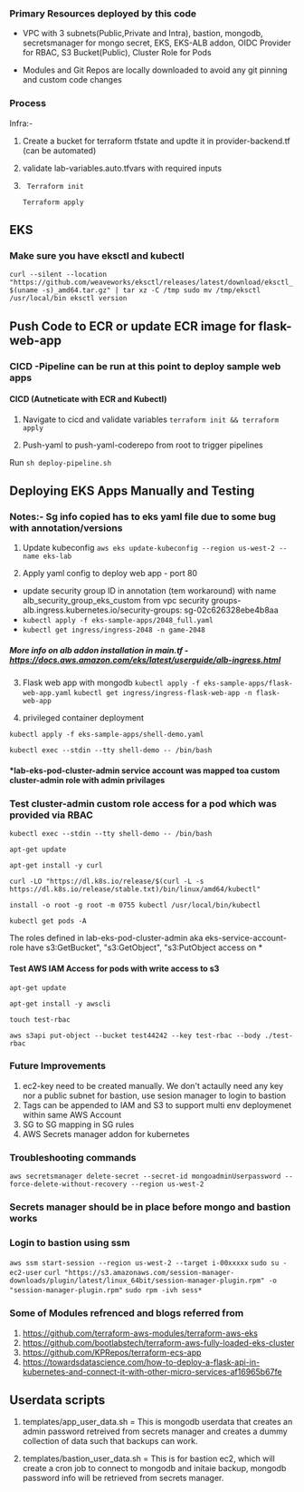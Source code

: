 
### Primary Resources deployed by this code
* VPC with 3 subnets(Public,Private and Intra), bastion, mongodb, secretsmanager for mongo secret, EKS, EKS-ALB addon, OIDC Provider for RBAC, S3 Bucket(Public), Cluster Role for Pods

* Modules and Git Repos are locally downloaded to avoid any git pinning and custom code changes
 
### Process 

Infra:- 

1) Create a bucket for terraform tfstate and updte it in provider-backend.tf (can be automated)
2) validate lab-variables.auto.tfvars with required inputs
3) ` Terraform init`
   
    `Terraform apply`

## EKS

### Make sure you have eksctl and kubectl 
`curl --silent --location "https://github.com/weaveworks/eksctl/releases/latest/download/eksctl_$(uname -s)_amd64.tar.gz" | tar xz -C /tmp
sudo mv /tmp/eksctl /usr/local/bin
eksctl version`


## Push Code to ECR or update ECR image for flask-web-app

### CICD -Pipeline can be run at this point to deploy sample web apps 

#### CICD (Autneticate with ECR and Kubectl)


1) Navigate to cicd and validate variables
`terraform init && terraform apply`

2) Push-yaml to push-yaml-coderepo from root  to trigger pipelines

 Run `sh deploy-pipeline.sh`



## Deploying  EKS Apps Manually and Testing 
### Notes:- Sg info copied has to eks yaml file due to some bug with annotation/versions

1) Update kubeconfig
`aws eks update-kubeconfig --region us-west-2 --name eks-lab`

2) Apply yaml config to deploy web app  - port 80
*  update security group ID in annotation (tem workaround) with name alb_security_group_eks_custom from vpc security groups- alb.ingress.kubernetes.io/security-groups: sg-02c626328ebe4b8aa
*  `kubectl apply -f eks-sample-apps/2048_full.yaml`
* 
   `kubectl get ingress/ingress-2048 -n game-2048`

##### More info on alb addon installation in main.tf - https://docs.aws.amazon.com/eks/latest/userguide/alb-ingress.html

3) Flask web app with mongodb 
 `kubectl apply -f eks-sample-apps/flask-web-app.yaml`
 `kubectl get ingress/ingress-flask-web-app -n flask-web-app`
 
3) privileged container deployment 

`kubectl apply -f eks-sample-apps/shell-demo.yaml`

`kubectl exec --stdin --tty shell-demo -- /bin/bash`

####  *lab-eks-pod-cluster-admin service account was mapped toa custom cluster-admin role with admin privilages 
### Test cluster-admin custom role access for a pod which was provided via RBAC
`kubectl exec --stdin --tty shell-demo -- /bin/bash`

`apt-get update`

`apt-get install -y curl`

`curl -LO "https://dl.k8s.io/release/$(curl -L -s https://dl.k8s.io/release/stable.txt)/bin/linux/amd64/kubectl"`

`install -o root -g root -m 0755 kubectl /usr/local/bin/kubectl`

`kubectl get pods -A`

The roles defined in lab-eks-pod-cluster-admin aka eks-service-account-role have s3:GetBucket", "s3:GetObject", "s3:PutObject access on * 
#### Test AWS IAM Access for pods with write access to s3
`apt-get update`

`apt-get install -y awscli`

`touch test-rbac`

`aws s3api put-object --bucket test44242 --key test-rbac --body ./test-rbac`


###  Future Improvements
1) ec2-key need to be created manually. We don't actaully need any key nor a public subnet for bastion,  use sesion manager to login to bastion 
2) Tags can be appended to IAM and S3 to support multi env deploymenet within same AWS Account
3) SG to SG mapping in SG rules
4) AWS Secrets manager addon for kubernetes 


### Troubleshooting commands

`aws secretsmanager delete-secret --secret-id mongoadminUserpassword --force-delete-without-recovery --region us-west-2`

### Secrets manager should be in place before mongo and bastion works

### Login to bastion using ssm 

`aws ssm start-session --region us-west-2 --target i-00xxxxx`
`sudo su - ec2-user`
`curl "https://s3.amazonaws.com/session-manager-downloads/plugin/latest/linux_64bit/session-manager-plugin.rpm" -o "session-manager-plugin.rpm"`
`sudo rpm -ivh sess*`


### Some of Modules refrenced and blogs referred from 
1) https://github.com/terraform-aws-modules/terraform-aws-eks
2) https://github.com/bootlabstech/terraform-aws-fully-loaded-eks-cluster
3) https://github.com/KPRepos/terraform-ecs-app
4) https://towardsdatascience.com/how-to-deploy-a-flask-api-in-kubernetes-and-connect-it-with-other-micro-services-af16965b67fe


## Userdata scripts

1) templates/app_user_data.sh = This is mongodb userdata that creates an admin password retreived from secrets manager and creates a dummy collection of data such that backups can work.

2) templates/bastion_user_data.sh = This is for bastion ec2, which will create a cron job to connect to mongodb and initaie backup, mongodb password info will be retrieved from secrets manager.
